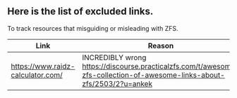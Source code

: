 ## Here is the list of excluded links.
To track resources that misguiding or misleading with ZFS.

|Link|Reason|
|---|---|
|https://www.raidz-calculator.com/| INCREDIBLY wrong https://discourse.practicalzfs.com/t/awesome-zfs-collection-of-awesome-links-about-zfs/2503/2?u=ankek|